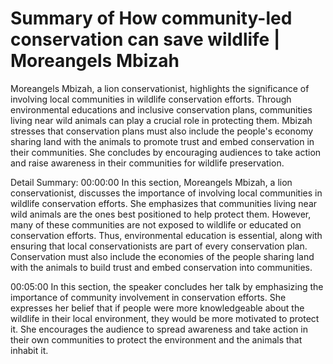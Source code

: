 # Summary of How community-led conservation can save wildlife | Moreangels Mbizah

Moreangels Mbizah, a lion conservationist, highlights the significance of involving local communities in wildlife conservation efforts. Through environmental educations and inclusive conservation plans, communities living near wild animals can play a crucial role in protecting them. Mbizah stresses that conservation plans must also include the people's economy sharing land with the animals to promote trust and embed conservation in their communities. She concludes by encouraging audiences to take action and raise awareness in their communities for wildlife preservation.

Detail Summary: 
00:00:00
In this section, Moreangels Mbizah, a lion conservationist, discusses the importance of involving local communities in wildlife conservation efforts. She emphasizes that communities living near wild animals are the ones best positioned to help protect them. However, many of these communities are not exposed to wildlife or educated on conservation efforts. Thus, environmental education is essential, along with ensuring that local conservationists are part of every conservation plan. Conservation must also include the economies of the people sharing land with the animals to build trust and embed conservation into communities.

00:05:00
In this section, the speaker concludes her talk by emphasizing the importance of community involvement in conservation efforts. She expresses her belief that if people were more knowledgeable about the wildlife in their local environment, they would be more motivated to protect it. She encourages the audience to spread awareness and take action in their own communities to protect the environment and the animals that inhabit it.

